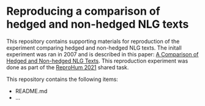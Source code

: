# Reproducing a comparison of hedged and non-hedged NLG texts

This repository contains supporting materials for reproduction of the experiment comparing hedged and non-hedged NLG texts. The initall experiment was ran in 2007 and is described in this paper: [A Comparison of Hedged and Non-hedged NLG Texts](https://aclanthology.org/W07-2325.pdf). This reproduction experiment was done as part of the [ReproHum 2021](https://reprogen.github.io/) shared task.

This repository contains the following items:

* README.md
* ...
